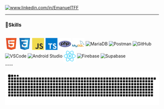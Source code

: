 <p align="left">
<a href="https://www.linkedin.com/in/emanuel-tonis-florz-filho-90139b292/" target="blank"><img align="center" src=https://img.shields.io/badge/LinkedIn-0077B5?style=for-the-badge&logo=linkedin&logoColor=white
 alt="www.linkedin.com/in/EmanuelTFF" height="25" width="80" /></a>
</p>

----
<h3 align="left" >🚀Skills</h3> 

<div style="display: inline_block"><br>
  <!-- Linguagens -->
  <img align="center" alt="HTML" height="40" width="40" src="https://raw.githubusercontent.com/devicons/devicon/master/icons/html5/html5-original.svg">
  <img align="center" alt="CSS" height="40" width="40" src="https://raw.githubusercontent.com/devicons/devicon/master/icons/css3/css3-original.svg">
  <img align="center" alt="JavaScript" height="40" width="40" src="https://raw.githubusercontent.com/devicons/devicon/master/icons/javascript/javascript-original.svg">
  <img align="center" alt="TypeScript" height="40" width="40" src="https://raw.githubusercontent.com/devicons/devicon/master/icons/typescript/typescript-original.svg">
  <img align="center" alt="PHP" height="40" width="40" src="https://raw.githubusercontent.com/devicons/devicon/master/icons/php/php-original.svg">

  <!-- Banco de dados -->
  <img align="center" alt="MySQL" height="40" width="40" src="https://raw.githubusercontent.com/devicons/devicon/master/icons/mysql/mysql-original-wordmark.svg">
  <img align="center" alt="MariaDB" height="60" width="90" src="https://www.vectorlogo.zone/logos/mariadb/mariadb-ar21.svg">

  <!-- Ferramentas -->
  <img align="center" alt="Postman" height="40" width="40" src="https://www.vectorlogo.zone/logos/getpostman/getpostman-icon.svg">
  <img align="center" alt="GitHub" height="50" width="50" src="https://www.vectorlogo.zone/logos/github/github-icon.svg">
  <img align="center" alt="VSCode" height="40" width="40" src="https://cdn.icon-icons.com/icons2/2107/PNG/512/file_type_vscode_icon_130084.png">
  <img align="center" alt="Android Studio" height="50" width="50" src="https://cdn.icon-icons.com/icons2/3053/PNG/512/android_studio_macos_bigsur_icon_190167.png">

  <!-- Frameworks e plataformas -->
  <img align="center" alt="React Native" height="40" width="40" src="https://raw.githubusercontent.com/devicons/devicon/master/icons/react/react-original.svg">
  <img align="center" alt="Firebase" height="40" width="40" src="https://www.vectorlogo.zone/logos/firebase/firebase-icon.svg">
  <img align="center" alt="Supabase" height="40" width="40" src="https://seeklogo.com/images/S/supabase-logo-DCC676FFE2-seeklogo.com.png">
</div>
----

   ![Snake animation](https://github.com/georgepiter/georgepiter/blob/output/github-contribution-grid-snake.svg)
